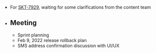 - For [SKT-7929](https://wondersco.atlassian.net/browse/SKT-7929), waiting for some clarifications from the content team
- ## Meeting
	- Sprint planning
	- Feb 9, 2022 release rollback plan
	- SMS address confirmation discussion with UI/UX
